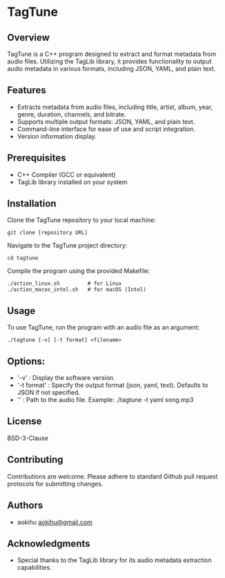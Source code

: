 # TagTune

## Overview

TagTune is a C++ program designed to extract and format metadata from audio files. Utilizing the TagLib library, it provides functionality to output audio metadata in various formats, including JSON, YAML, and plain text.

## Features

- Extracts metadata from audio files, including title, artist, album, year, genre, duration, channels, and bitrate.
- Supports multiple output formats: JSON, YAML, and plain text.
- Command-line interface for ease of use and script integration.
- Version information display.

## Prerequisites

- C++ Compiler (GCC or equivalent)
- TagLib library installed on your system

## Installation

Clone the TagTune repository to your local machine:

```shell
git clone [repository URL]
```

Navigate to the TagTune project directory:

```shell
cd tagtune
```

Compile the program using the provided Makefile:

```shell
./action_linux.sh         # for Linux
./action_macos_intel.sh   # for macOS (Intel)
```

## Usage

To use TagTune, run the program with an audio file as an argument:

```shell
./tagtune [-v] [-t format] <filename>
```

## Options:

- '-v' : Display the software version.
- '-t format' : Specify the output format (json, yaml, text). Defaults to JSON if not specified.
- '<filename>' : Path to the audio file.
  Example:
  ./tagtune -t yaml song.mp3

## License

BSD-3-Clause

## Contributing

Contributions are welcome. Please adhere to standard Github pull request protocols for submitting changes.

## Authors

- aokihu <aokihu@gmail.com>

## Acknowledgments

- Special thanks to the TagLib library for its audio metadata extraction capabilities.
